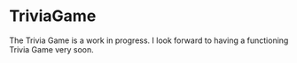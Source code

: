 # TriviaGame

The Trivia Game is a work in progress. I look forward to having a functioning Trivia Game very soon.
